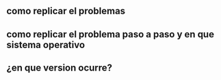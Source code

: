 ## como replicar el problemas
## como replicar el problema paso a paso y en que sistema operativo
## ¿en que version ocurre?
